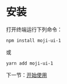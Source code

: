 # 安装

打开终端运行下列命令：

```
npm install moji-ui-1
```

或

```
yarn add moji-ui-1
```

下一节：[开始使用](#/doc/get-started)